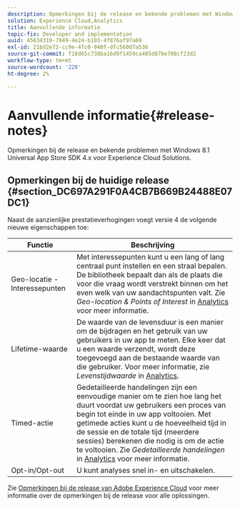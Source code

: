 ```yaml
---
description: Opmerkingen bij de release en bekende problemen met Windows 8.1 Universal App Store SDK 4.x voor Experience Cloud Solutions.
solution: Experience Cloud,Analytics
title: Aanvullende informatie
topic-fix: Developer and implementation
uuid: 45634319-7949-4e24-b193-4f876af97a69
exl-id: 21bd2e72-cc9e-4fc0-940f-dfc560d7a536
source-git-commit: f18d65c738ba16d9f1459ca485d87be708cf23d2
workflow-type: tm+mt
source-wordcount: '228'
ht-degree: 2%

---
```


# Aanvullende informatie{#release-notes}

Opmerkingen bij de release en bekende problemen met Windows 8.1 Universal App Store SDK 4.x voor Experience Cloud Solutions.

## Opmerkingen bij de huidige release {#section_DC697A291F0A4CB7B669B24488E07DC1}

Naast de aanzienlijke prestatieverhogingen voegt versie 4 de volgende nieuwe eigenschappen toe:

| Functie | Beschrijving |
|--- |--- |
| Geo-locatie - Interessepunten | Met interessepunten kunt u een lang of lang centraal punt instellen en een straal bepalen. De bibliotheek bepaalt dan als de plaats die voor die vraag wordt verstrekt binnen om het even welk van uw aandachtspunten valt. Zie *Geo-location &amp; Points of Interest* in [Analytics](/help/windows-appstore/analytics/analytics.md) voor meer informatie. |
| Lifetime-waarde | De waarde van de levensduur is een manier om de bijdragen en het gebruik van uw gebruikers in uw app te meten. Elke keer dat u een waarde verzendt, wordt deze toegevoegd aan de bestaande waarde van die gebruiker.  Voor meer informatie, zie *Levenstijdwaarde* in [Analytics](/help/windows-appstore/analytics/analytics.md). |
| Timed-actie | Gedetailleerde handelingen zijn een eenvoudige manier om te zien hoe lang het duurt voordat uw gebruikers een proces van begin tot einde in uw app voltooien. Met getimede acties kunt u de hoeveelheid tijd in de sessie en de totale tijd (meerdere sessies) berekenen die nodig is om de actie te voltooien. Zie *Gedetailleerde handelingen* in [Analytics](/help/windows-appstore/analytics/analytics.md) voor meer informatie. |
| Opt-in/Opt-out | U kunt analyses snel in- en uitschakelen. |

Zie [Opmerkingen bij de release van Adobe Experience Cloud](https://experienceleague.adobe.com/docs/release-notes/experience-cloud/current.html) voor meer informatie over de opmerkingen bij de release voor alle oplossingen.
